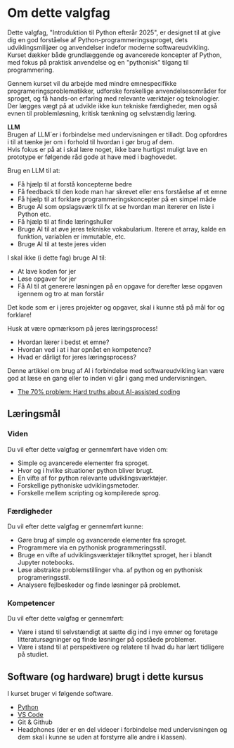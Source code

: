 # Om dette valgfag

Dette valgfag, "Introduktion til Python efterår 2025", er designet til at give dig en god forståelse af Python-programmeringssproget, dets udviklingsmilijøer og anvendelser indefor moderne softwareudvikling. Kurset dækker både grundlæggende og avancerede koncepter af Python, med fokus på praktisk anvendelse og en "pythonisk" tilgang til programmering.

Gennem kurset vil du arbejde med mindre emnespecifikke programeringsproblematikker, udforske forskellige anvendelsesområder for sproget, og få hands-on erfaring med relevante værktøjer og teknologier. Der lægges vægt på at udvikle ikke kun tekniske færdigheder, men også evnen til problemløsning, kritisk tænkning og selvstændig læring.

**LLM**    
Brugen af LLM´er i forbindelse med undervisningen er tilladt. Dog opfordres i til at tænke jer om i forhold til hvordan i gør brug af dem.  
Hvis fokus er på at i skal lære noget, ikke bare hurtigst muligt lave en prototype er følgende råd gode at have med i baghovedet.

Brug en LLM til at:
* Få hjælp til at forstå koncepterne bedre
* Få feedback til den kode man har skrevet eller ens forståelse af et emne
* Få hjælp til at forklare programmeringskoncepter på en simpel måde
* Bruge AI som opslagsværk til fx at se hvordan man itererer en liste i Python etc. 
* Få hjælp til at finde læringshuller
* Bruge AI til at øve jeres tekniske vokabularium. Iterere et array, kalde en funktion, variablen er immutable, etc.
* Bruge AI til at teste jeres viden

I skal ikke (i dette fag) bruge AI til:
* At lave koden for jer
* Løse opgaver for jer
* Få AI til at generere løsningen på en opgave for derefter læse opgaven igennem og tro at man forstår

Det kode som er i jeres projekter og opgaver, skal i kunne stå på mål for og forklare!

Husk at være opmærksom på jeres læringsprocess!

* Hvordan lærer i bedst et emne?
* Hvordan ved i at i har opnået en kompetence?
* Hvad er dårligt for jeres læringsprocess?

Denne artikkel om brug af AI i forbindelse med softwareudvikling kan være god at læse en gang eller to inden vi går i gang med undervisningen. 

* [The 70% problem: Hard truths about AI-assisted coding](https://addyo.substack.com/p/the-70-problem-hard-truths-about)

## Læringsmål

### Viden
Du vil efter dette valgfag er gennemført have viden om:
- Simple og avancerede elementer fra sproget.
- Hvor og i hvilke situationer python bliver brugt.  
- En vifte af for python relevante udviklingsværktøjer.
- Forskellige pythoniske udviklingsmetoder.
- Forskelle mellem scripting og kompilerede sprog.

### Færdigheder
Du vil efter dette valgfag er gennemført kunne:
- Gøre brug af simple og avancerede elementer fra sproget. 
- Programmere via en pythonisk programmeringsstil.
- Bruge en vifte af udviklingsværktøjer tilknyttet sproget, her i blandt Jupyter notebooks.
- Løse abstrakte problemstillinger vha. af python og en pythonisk programeringsstil. 
- Analysere fejlbeskeder og finde løsninger på problemet.

### Kompetencer
Du vil efter dette valgfag er gennemført:
- Være i stand til selvstændigt at sætte dig ind i nye emner og foretage litteratursøgninger og finde løsninger på opståede problemer.
- Være i stand til at perspektivere og relatere til hvad du har lært tidligere på studiet.

## Software (og hardware) brugt i dette kursus
I kurset bruger vi følgende software.
* [Python](https://www.python.org/downloads/)
* [VS Code](https://code.visualstudio.com/download) 
* Git & Github
* Headphones (der er en del videoer i forbindelse med undervisningen og dem skal i kunne se uden at forstyrre alle andre i klassen).

